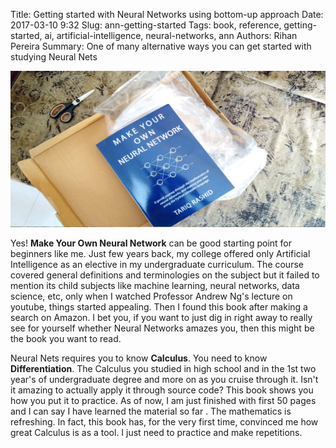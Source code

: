 Title: Getting started with Neural Networks using bottom-up approach
Date: 2017-03-10 9:32
Slug: ann-getting-started
Tags: book, reference, getting-started, ai, artificial-intelligence, neural-networks, ann
Authors: Rihan Pereira
Summary: One of many alternative ways you can get started with studying Neural Nets

<img src="../../images/ann.jpg" width="650" height="250">

Yes! __Make Your Own Neural Network__ can be good starting point for beginners like me. Just few years back, my
college offered only Artificial Intelligence as an elective in my undergraduate curriculum. The course covered 
general definitions and terminologies on the subject but it failed to mention its child subjects like machine learning, neural networks, data science, etc, only when I watched Professor Andrew Ng's lecture on youtube, things started appealing.
Then I found this book after making a search on Amazon. I bet you, if you want to just dig in right away to really
see for yourself whether Neural Networks amazes you, then this might be the book you want to read.

Neural Nets requires you to know __Calculus__. You need to know __Differentiation__. The Calculus you studied in high
school and in the 1st two year's of undergraduate degree and more on as you cruise through it. Isn't it amazing to actually apply it through source code? 
This book shows you how you put it to practice. As of now, I am just finished with first 50 pages and I can say I
have learned the material so far . The mathematics is refreshing. In fact, this book has, for the very first time,
convinced me how great Calculus is as a tool. I just need to practice and make repetitions.



